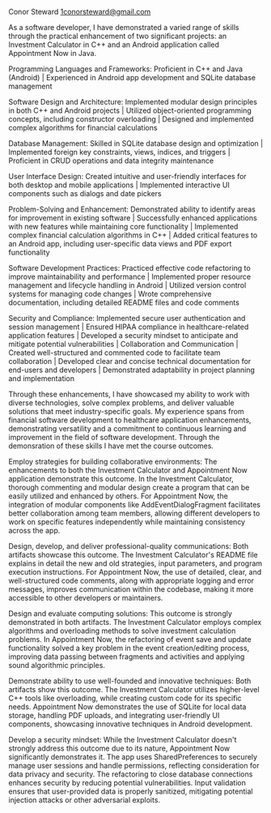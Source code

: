 Conor Steward
1conorsteward@gmail.com

As a software developer, I have demonstrated a varied range of skills through the practical enhancement of two significant projects: an Investment Calculator in C++ and an Android application called Appointment Now in Java.

Programming Languages and Frameworks:
 Proficient in C++ and Java (Android)
 | Experienced in Android app development and SQLite database management

Software Design and Architecture:
 Implemented modular design principles in both C++ and Android projects
 | Utilized object-oriented programming concepts, including constructor overloading
 | Designed and implemented complex algorithms for financial calculations

Database Management:
 Skilled in SQLite database design and optimization
 | Implemented foreign key constraints, views, indices, and triggers
 | Proficient in CRUD operations and data integrity maintenance

User Interface Design:
 Created intuitive and user-friendly interfaces for both desktop and mobile applications
 | Implemented interactive UI components such as dialogs and date pickers

Problem-Solving and Enhancement:
 Demonstrated ability to identify areas for improvement in existing software
 | Successfully enhanced applications with new features while maintaining core functionality
 | Implemented complex financial calculation algorithms in C++
 | Added critical features to an Android app, including user-specific data views and PDF export functionality

Software Development Practices:
 Practiced effective code refactoring to improve maintainability and performance
 | Implemented proper resource management and lifecycle handling in Android
 | Utilized version control systems for managing code changes
 | Wrote comprehensive documentation, including detailed README files and code comments

Security and Compliance:
 Implemented secure user authentication and session management
 | Ensured HIPAA compliance in healthcare-related application features
 | Developed a security mindset to anticipate and mitigate potential vulnerabilities
 | Collaboration and Communication
 | Created well-structured and commented code to facilitate team collaboration
 | Developed clear and concise technical documentation for end-users and developers
 | Demonstrated adaptability in project planning and implementation

Through these enhancements, I have showcased my ability to work with diverse technologies, solve complex problems, and deliver valuable solutions that meet industry-specific goals. My experience spans from financial software development to healthcare application enhancements, demonstrating versatility and a commitment to continuous learning and improvement in the field of software development. Through the demonsration of these skills I have met the course outcomes.

Employ strategies for building collaborative environments:
 The enhancements to both the Investment Calculator and Appointment Now application demonstrate this outcome. In the Investment Calculator, thorough commenting and modular design create a program that can be easily utilized and enhanced by others. For Appointment Now, the integration of modular components like AddEventDialogFragment facilitates better collaboration among team members, allowing different developers to work on specific features independently while maintaining consistency across the app.

Design, develop, and deliver professional-quality communications:
 Both artifacts showcase this outcome. The Investment Calculator's README file explains in detail the new and old strategies, input parameters, and program execution instructions. For Appointment Now, the use of detailed, clear, and well-structured code comments, along with appropriate logging and error messages, improves communication within the codebase, making it more accessible to other developers or maintainers.

Design and evaluate computing solutions:
 This outcome is strongly demonstrated in both artifacts. The Investment Calculator employs complex algorithms and overloading methods to solve investment calculation problems. In Appointment Now, the refactoring of event save and update functionality solved a key problem in the event creation/editing process, improving data passing between fragments and activities and applying sound algorithmic principles.

Demonstrate ability to use well-founded and innovative techniques:
 Both artifacts show this outcome. The Investment Calculator utilizes higher-level C++ tools like overloading, while creating custom code for its specific needs. Appointment Now demonstrates the use of SQLite for local data storage, handling PDF uploads, and integrating user-friendly UI components, showcasing innovative techniques in Android development.
 
Develop a security mindset:
 While the Investment Calculator doesn't strongly address this outcome due to its nature, Appointment Now significantly demonstrates it. The app uses SharedPreferences to securely manage user sessions and handle permissions, reflecting consideration for data privacy and security. The refactoring to close database connections enhances security by reducing potential vulnerabilities. Input validation ensures that user-provided data is properly sanitized, mitigating potential injection attacks or other adversarial exploits.
